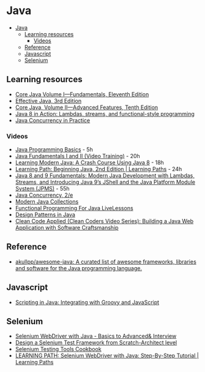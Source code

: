 # Java

- [Java](#java)
	- [Learning resources](#learning-resources)
		- [Videos](#videos)
	- [Reference](#reference)
	- [Javascript](#javascript)
	- [Selenium](#selenium)

## Learning resources
* [Core Java Volume I—Fundamentals, Eleventh Edition](https://www.safaribooksonline.com/library/view/core-java-volume/9780135167199/)
* [Effective Java, 3rd Edition](https://www.safaribooksonline.com/library/view/effective-java-3rd/9780134686097/)
* [Core Java, Volume II—Advanced Features, Tenth Edition](https://www.safaribooksonline.com/library/view/core-java-volume/9780134177878/)
* [Java 8 in Action: Lambdas, streams, and functional-style programming](https://www.safaribooksonline.com/library/view/java-8-in/9781617291999/)
* [Java Concurrency in Practice](https://www.safaribooksonline.com/library/view/java-concurrency-in/0321349601/)

### Videos
* [Java Programming Basics](https://www.safaribooksonline.com/videos/java-programming-basics/9780133975154) - 5h
* [Java Fundamentals I and II (Video Training)](https://www.safaribooksonline.com/videos/java-fundamentals-i/9780137131297) - 20h
* [Learning Modern Java: A Crash Course Using Java 8](https://www.safaribooksonline.com/videos/learning-modern-java/9780134383613) - 18h
* [Learning Path: Beginning Java, 2nd Edition | Learning Paths](https://www.safaribooksonline.com/learning-paths/learning-path-beginning/9781491987100/) - 24h
* [Java 8 and 9 Fundamentals: Modern Java Development with Lambdas, Streams, and Introducing Java 9’s JShell and the Java Platform Module System (JPMS)](https://www.safaribooksonline.com/videos/java-8-and/9780133489354) - 55h
* [Java Concurrency, 2/e](https://www.safaribooksonline.com/videos/java-concurrency-2-e/9780134510644)
* [Modern Java Collections](https://www.safaribooksonline.com/videos/modern-java-collections/9780134663524)
* [Functional Programming For Java LiveLessons](https://www.safaribooksonline.com/videos/functional-programming-for/9780134778235)
* [Design Patterns in Java](https://www.safaribooksonline.com/videos/design-patterns-in/9780133489989)
* [Clean Code Applied (Clean Coders Video Series): Building a Java Web Application with Software Craftsmanship](https://www.safaribooksonline.com/videos/clean-code-applied/9780134843810)

## Reference
* [akullpp/awesome-java: A curated list of awesome frameworks, libraries and software for the Java programming language.](https://github.com/akullpp/awesome-java)

## Javascript
* [Scripting in Java: Integrating with Groovy and JavaScript](https://www.safaribooksonline.com/library/view/scripting-in-java/9781484207130/)

## Selenium
* [Selenium WebDriver with Java - Basics to Advanced& Interview](https://www.safaribooksonline.com/videos/selenium-webdriver-with/9781789132908)
* [Design a Selenium Test Framework from Scratch-Architect level](https://www.safaribooksonline.com/videos/design-a-selenium/9781789131048)
* [Selenium Testing Tools Cookbook](https://www.safaribooksonline.com/library/view/selenium-testing-tools/9781849515740/)
* [LEARNING PATH: Selenium WebDriver with Java: Step-By-Step Tutorial | Learning Paths](https://www.safaribooksonline.com/learning-paths/learning-path-selenium/9781789530186/)
